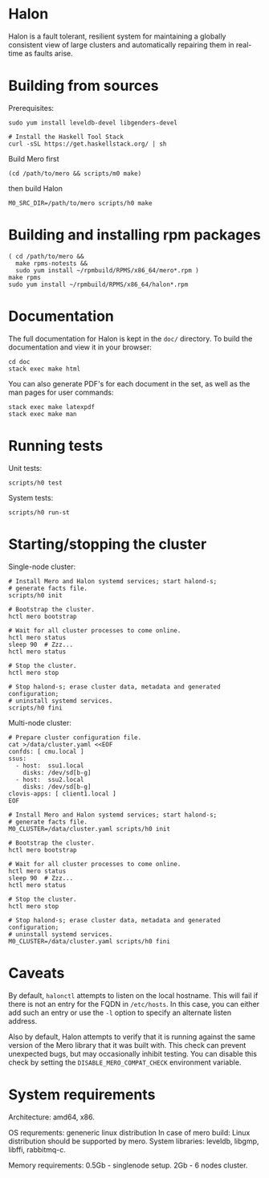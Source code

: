 # Halon

Halon is a fault tolerant, resilient system for maintaining a globally
consistent view of large clusters and automatically repairing them in
real-time as faults arise.

# Building from sources

Prerequisites:

```shell
sudo yum install leveldb-devel libgenders-devel

# Install the Haskell Tool Stack
curl -sSL https://get.haskellstack.org/ | sh
```

Build Mero first

```shell
(cd /path/to/mero && scripts/m0 make)
```

then build Halon

```shell
M0_SRC_DIR=/path/to/mero scripts/h0 make
```

# Building and installing rpm packages

```shell
( cd /path/to/mero &&
  make rpms-notests &&
  sudo yum install ~/rpmbuild/RPMS/x86_64/mero*.rpm )
make rpms
sudo yum install ~/rpmbuild/RPMS/x86_64/halon*.rpm
```

# Documentation

The full documentation for Halon is kept in the `doc/` directory. To
build the documentation and view it in your browser:

```shell
cd doc
stack exec make html
```

You can also generate PDF's for each document in the set, as well as
the man pages for user commands:

```shell
stack exec make latexpdf
stack exec make man
```

# Running tests

Unit tests:

```shell
scripts/h0 test
```

System tests:

```shell
scripts/h0 run-st
```

# Starting/stopping the cluster

Single-node cluster:

```shell
# Install Mero and Halon systemd services; start halond-s;
# generate facts file.
scripts/h0 init

# Bootstrap the cluster.
hctl mero bootstrap

# Wait for all cluster processes to come online.
hctl mero status
sleep 90  # Zzz...
hctl mero status

# Stop the cluster.
hctl mero stop

# Stop halond-s; erase cluster data, metadata and generated configuration;
# uninstall systemd services.
scripts/h0 fini
```

Multi-node cluster:

```shell
# Prepare cluster configuration file.
cat >/data/cluster.yaml <<EOF
confds: [ cmu.local ]
ssus:
  - host:  ssu1.local
    disks: /dev/sd[b-g]
  - host:  ssu2.local
    disks: /dev/sd[b-g]
clovis-apps: [ client1.local ]
EOF

# Install Mero and Halon systemd services; start halond-s;
# generate facts file.
M0_CLUSTER=/data/cluster.yaml scripts/h0 init

# Bootstrap the cluster.
hctl mero bootstrap

# Wait for all cluster processes to come online.
hctl mero status
sleep 90  # Zzz...
hctl mero status

# Stop the cluster.
hctl mero stop

# Stop halond-s; erase cluster data, metadata and generated configuration;
# uninstall systemd services.
M0_CLUSTER=/data/cluster.yaml scripts/h0 fini
```

# Caveats

By default, `halonctl` attempts to listen on the local hostname. This
will fail if there is not an entry for the FQDN in `/etc/hosts`. In
this case, you can either add such an entry or use the `-l` option to
specify an alternate listen address.

Also by default, Halon attempts to verify that it is running against the
same version of the Mero library that it was built with. This check can
prevent unexpected bugs, but may occasionally inhibit testing. You can disable
this check by setting the `DISABLE_MERO_COMPAT_CHECK` environment variable.

# System requirements

Architecture: amd64, x86.

OS requrements: geneneric linux distribution
  In case of mero build: Linux distribution should be supported by mero.
  System libraries: leveldb, libgmp, libffi, rabbitmq-c.

Memory requirements:
   0.5Gb - singlenode setup.
   2Gb   - 6 nodes cluster.
